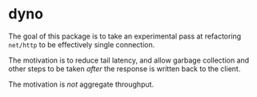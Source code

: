dyno
====

The goal of this package is to take an experimental pass at refactoring `net/http` to be effectively single connection.

The motivation is to reduce tail latency, and allow garbage collection and other steps to be taken _after_ the response is written back to the client.

The motivation is _not_ aggregate throughput.
